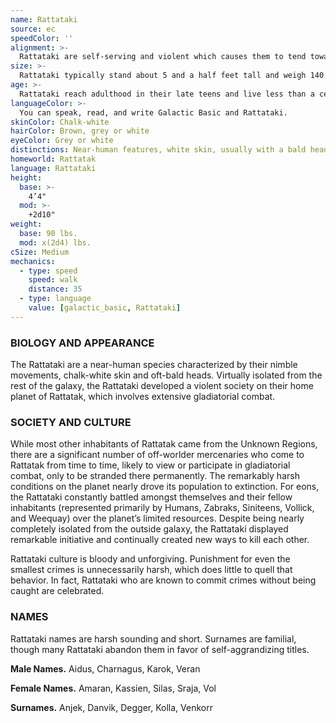 ```yaml
---
name: Rattataki
source: ec
speedColor: ''
alignment: >-
  Rattataki are self-serving and violent which causes them to tend toward the dark side, though there are exceptions.
size: >-
  Rattataki typically stand about 5 and a half feet tall and weigh 140 lbs. Regardless of your position in that range, your size is Medium.
age: >-
  Rattataki reach adulthood in their late teens and live less than a century.
languageColor: >-
  You can speak, read, and write Galactic Basic and Rattataki. 
skinColor: Chalk-white
hairColor: Brown, grey or white
eyeColor: Grey or white
distinctions: Near-human features, white skin, usually with a bald head, often tattooed
homeworld: Rattatak
language: Rattataki
height:
  base: >-
    4’4"
  mod: >-
    +2d10"
weight:
  base: 90 lbs.
  mod: x(2d4) lbs.
cSize: Medium
mechanics:
  - type: speed
    speed: walk
    distance: 35
  - type: language
    value: [galactic_basic, Rattataki]
---
```

### BIOLOGY AND APPEARANCE
The Rattataki are a near-human species characterized by their nimble movements, chalk-white skin and oft-bald heads. Virtually isolated from the rest of the galaxy, the Rattataki developed a violent society on their home planet of Rattatak, which involves extensive gladiatorial combat.

### SOCIETY AND CULTURE
While most other inhabitants of Rattatak came from the Unknown Regions, there are a significant number of off-worlder mercenaries who come to Rattatak from time to time, likely to view or participate in gladiatorial combat, only to be stranded there permanently. The remarkably harsh conditions on the planet nearly drove its population to extinction. For eons, the Rattataki constantly battled amongst themselves and their fellow inhabitants (represented primarily by Humans, Zabraks, Siniteens, Vollick, and Weequay) over the planet’s limited resources. Despite being nearly completely isolated from the outside galaxy, the Rattataki displayed remarkable initiative and continually created new ways to kill each other.

Rattataki culture is bloody and unforgiving. Punishment for even the smallest crimes is unnecessarily harsh, which does little to quell that behavior. In fact, Rattataki who are known to commit crimes without being caught are celebrated.

### NAMES
Rattataki names are harsh sounding and short. Surnames are familial, though many Rattataki abandon them in favor of self-aggrandizing titles.

__Male Names.__ Aidus, Charnagus, Karok, Veran

__Female Names.__ Amaran, Kassien, Silas, Sraja, Vol

__Surnames.__ Anjek, Danvik, Degger, Kolla, Venkorr



    